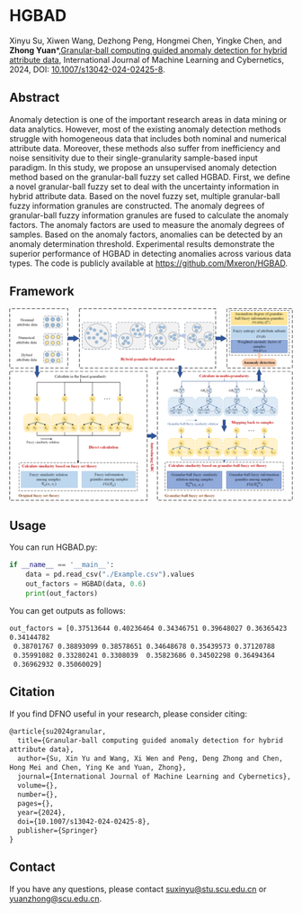 # HGBAD
Xinyu Su, Xiwen Wang, Dezhong Peng, Hongmei Chen, Yingke Chen, and **Zhong Yuan***,[Granular‑ball computing guided anomaly detection for hybrid attribute data](Paper/2024-HGBAD.pdf), International Journal of Machine Learning and Cybernetics, 2024, DOI: [10.1007/s13042-024-02425-8](https://doi.org/10.1007/s13042-024-02425-8).

## Abstract
Anomaly detection is one of the important research areas in data mining or data analytics. However, most of the existing anomaly detection methods struggle with homogeneous data that includes both nominal and numerical attribute data. Moreover, these methods also suffer from inefficiency and noise sensitivity due to their single-granularity sample-based input paradigm. In this study, we propose an unsupervised anomaly detection method based on the granular-ball fuzzy set called HGBAD. First, we define a novel granular-ball fuzzy set to deal with the uncertainty information in hybrid attribute data. Based on the novel fuzzy set, multiple granular-ball fuzzy information granules are constructed. The anomaly degrees of granular-ball fuzzy information granules are fused to calculate the anomaly factors. The anomaly factors are used to measure the anomaly degrees of samples. Based on the anomaly factors, anomalies can be detected by an anomaly determination threshold. Experimental results demonstrate the superior performance of HGBAD in detecting anomalies across various data types. The code is publicly available at https://github.com/Mxeron/HGBAD.
## Framework
![image](./Paper/HGBAD_Framework.png)

## Usage
You can run HGBAD.py:
```python
if __name__ == '__main__':
    data = pd.read_csv("./Example.csv").values
    out_factors = HGBAD(data, 0.6)
    print(out_factors)
```
You can get outputs as follows:
```
out_factors = [0.37513644 0.40236464 0.34346751 0.39648027 0.36365423 0.34144782
 0.38701767 0.38893099 0.38578651 0.34648678 0.35439573 0.37120788
 0.35991082 0.33280241 0.3308039  0.35823686 0.34502298 0.36494364
 0.36962932 0.35060029]
```
## Citation
If you find DFNO useful in your research, please consider citing:
```
@article{su2024granular,
  title={Granular‑ball computing guided anomaly detection for hybrid attribute data},
  author={Su, Xin Yu and Wang, Xi Wen and Peng, Deng Zhong and Chen, Hong Mei and Chen, Ying Ke and Yuan, Zhong},
  journal={International Journal of Machine Learning and Cybernetics},
  volume={},
  number={},
  pages={},
  year={2024},
  doi={10.1007/s13042-024-02425-8},
  publisher={Springer}
}
```
## Contact
If you have any questions, please contact suxinyu@stu.scu.edu.cn or yuanzhong@scu.edu.cn.
